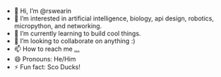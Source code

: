- 👋 Hi, I’m @rswearin
- 👀 I’m interested in artificial intelligence, biology, api design, robotics, micropython, and networking.
- 🌱 I’m currently learning to build cool things.
- 💞️ I’m looking to collaborate on anything :)
- 📫 How to reach me [...](https://www.linkedin.com/in/ryan-swearingen/)
- 😄 Pronouns: He/Him
- ⚡ Fun fact: Sco Ducks!

<!---
rswearin/rswearin is a ✨ special ✨ repository because its `README.md` (this file) appears on your GitHub profile.
You can click the Preview link to take a look at your changes.
--->
